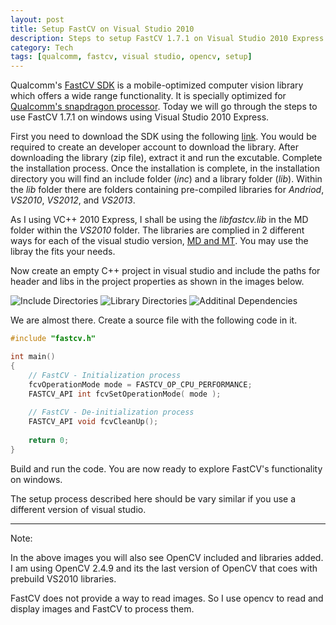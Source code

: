 ```yaml
---
layout: post
title: Setup FastCV on Visual Studio 2010
description: Steps to setup FastCV 1.7.1 on Visual Studio 2010 Express
category: Tech
tags: [qualcomm, fastcv, visual studio, opencv, setup]
---
```


Qualcomm's [FastCV SDK](https://developer.qualcomm.com/software/fastcv-sdk) is a mobile-optimized computer vision library which offers a wide range functionality. It is specially optimized for [Qualcomm's snapdragon processor](https://developer.qualcomm.com/hardware/which-processor). Today we will go through the steps to use FastCV 1.7.1 on windows using Visual Studio 2010 Express.

First you need to download the SDK using the following [link](https://developer.qualcomm.com/software/fastcv-sdk). You would be required to create an developer account to download the library. After downloading the library (zip file), extract it and run the excutable. Complete the installation process. Once the installation is complete, in the installation directory you will find an include folder (_inc_) and a library folder (_lib_). Within the _lib_ folder there are folders containing pre-compiled libraries for _Andriod_, _VS2010_, _VS2012_, and _VS2013_.

As I using VC++ 2010 Express, I shall be using the _libfastcv.lib_ in the MD folder within the _VS2010_ folder. The libraries are complied in 2 different ways for each of the visual studio version, [MD and MT](https://msdn.microsoft.com/en-us/library/2kzt1wy3(v=vs.100).aspx). You may use the libray the fits your needs.

Now create an empty C++ project in visual studio and include the paths for header and libs in the project properties as shown in the images below.

![Include Directories](https://cdn.rawgit.com/arccoder/arccoder.github.io/master/blog/images/_posts/10_2016/fastcvsetup1.JPG)
![Library Directories](https://cdn.rawgit.com/arccoder/arccoder.github.io/master/blog/images/_posts/10_2016/fastcvsetup2.JPG)
![Additinal Dependencies](https://cdn.rawgit.com/arccoder/arccoder.github.io/master/blog/images/_posts/10_2016/fastcvsetup3.JPG)

We are almost there. Create a source file with the following code in it.

```cpp
#include "fastcv.h"

int main()
{
    // FastCV - Initialization process
    fcvOperationMode mode = FASTCV_OP_CPU_PERFORMANCE;
    FASTCV_API int fcvSetOperationMode( mode );
    
    // FastCV - De-initialization process
    FASTCV_API void fcvCleanUp();
    
    return 0;
}
```

Build and run the code. You are now ready to explore FastCV's functionality on windows.

The setup process described here should be vary similar if you use a different version of visual studio.

------

Note: 

In the above images you will also see OpenCV included and libraries added. I am using OpenCV 2.4.9 and its the last version of OpenCV that coes with prebuild VS2010 libraries.

FastCV does not provide a way to read images. So I use opencv to read and display images and FastCV to process them.


